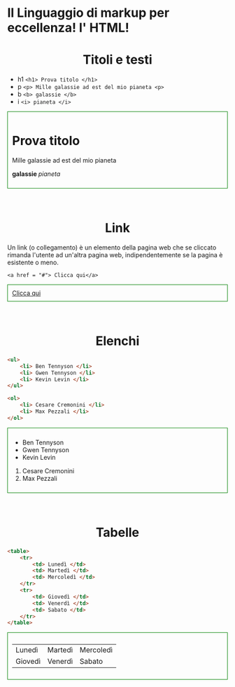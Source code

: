 # Il Linguaggio di markup per eccellenza! l' HTML!


<h1 style = "text-align: center"> Titoli e testi </h1>

- h1 `<h1> Prova titolo </h1>`
- p `<p> Mille galassie ad est del mio pianeta <p>`
- b `<b> galassie </b>`
- i `<i> pianeta </i>`


<div style="border: solid 1px green; padding: 10px">
    <h1> Prova titolo </h1>
    <p> Mille galassie ad est del mio pianeta <p>
    <b> galassie </b>
    <i> pianeta </i>
</div>


<br>
<br>

<h1 style = "text-align: center"> Link </h1>
Un link (o collegamento) è un elemento della pagina web che se cliccato rimanda l'utente ad un'altra pagina web, indipendentemente se la pagina è esistente o meno.

`<a href = "#"> Clicca qui</a>`

<div style="border: solid 1px green; padding: 10px">
<a href = "#"> Clicca qui</a>
</div>

<br>
<br>

<h1 style = "text-align: center"> Elenchi </h1>

```HTML 
<ul> 
    <li> Ben Tennyson </li>
    <li> Gwen Tennyson </li>
    <li> Kevin Levin </li>
</ul>

<ol> 
    <li> Cesare Cremonini </li>
    <li> Max Pezzali </li>
</ol>
```
<div style="border: solid 1px green; padding: 10px">
<ul> 
    <li> Ben Tennyson </li>
    <li> Gwen Tennyson </li>
    <li> Kevin Levin </li>
</ul>
<ol> 
    <li> Cesare Cremonini </li>
    <li> Max Pezzali </li>
</ol>
</div>

<br>
<br>


<h1 style = "text-align: center"> Tabelle </h1>

```HTML 
<table> 
    <tr>
        <td> Lunedì </td>
        <td> Martedì </td>
        <td> Mercoledì </td>
    </tr>
    <tr>
        <td> Giovedì </td>
        <td> Venerdì </td>
        <td> Sabato </td>
    </tr>  
</table>
```
<div style="border: solid 1px green; padding: 10px">
<table> 
    <tr>
        <td> Lunedì </td>
        <td> Martedì </td>
        <td> Mercoledì </td>
    </tr>
    <tr>
        <td> Giovedì </td>
        <td> Venerdì </td>
        <td> Sabato </td>
    </tr>  
</table>
</div>
